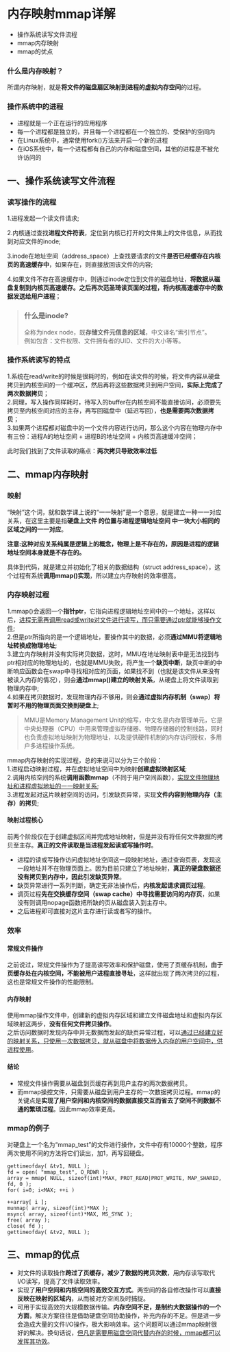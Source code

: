 # 内存映射mmap详解
- 操作系统读写文件流程
- mmap内存映射
- mmap的优点
### 什么是内存映射？
所谓内存映射，就是**将文件的磁盘扇区映射到进程的虚拟内存空间**的过程。

### 操作系统中的进程 
- 进程就是一个正在运行的应用程序
- 每一个进程都是独立的，并且每一个进程都在一个独立的、受保护的空间内
- 在Linux系统中，通常使用fork()方法来开启一个新的进程
- 在iOS系统中，每一个进程都有自己的内存和磁盘空间，其他的进程是不被允许访问的

## 一、操作系统读写文件流程

### 读写操作的流程

1.进程发起一个读文件请求;  

2.内核通过查找**进程文件符表**，定位到内核已打开的文件集上的文件信息，从而找到对应文件的inode;  

3.inode在地址空间（address_space）上查找要请求的文件**是否已经缓存在内核页的高速缓存中**，如果存在，则直接放回该文件的内容;  

4.如果文件不存在高速缓存中，则通过inode定位到文件的磁盘地址，**将数据从磁盘复制到内核页高速缓存。之后再次范圣琦读页面的过程，将内核高速缓存中的数据发送给用户进程**；

> ### 什么是inode?
>
>全称为index node，既**存储文件元信息的区域**，中文译名“索引节点”。  
>例如包含：文件权限、文件拥有者的UID、文件的大小等等。

### 操作系统读写的特点
1.系统在read/write的时候是很耗时的，例如在读文件的时候，将文件内容从硬盘拷贝到内核空间的一个缓冲区，然后再将这些数据拷贝到用户空间，**实际上完成了两次数据拷贝**；  
2.同理，写入操作同样耗时，待写入的buffer在内核空间不能直接访问，必须要先拷贝至内核空间对应的主存，再写回磁盘中（延迟写回），**也是需要两次数据拷贝**；  
3.如果两个进程都对磁盘中的一个文件内容进行访问，那么这个内容在物理内存中有三份：进程A的地址空间 + 进程B的地址空间 + 内核页高速缓冲空间；

此时我们找到了文件读取的痛点：**两次拷贝导致效率过低**

## 二、mmap内存映射
### 映射
“映射”这个词，就和数学课上说的“一一映射”是一个意思，就是建立一种一一对应关系，在这里主要是指**硬盘上文件 的位置与进程逻辑地址空间 中一块大小相同的区域之间的一一对应**。

**注意:这种对应关系纯属是逻辑上的概念，物理上是不存在的，原因是进程的逻辑地址空间本身就是不存在的。**

具体到代码，就是建立并初始化了相关的数据结构（struct address_space），这个过程有系统**调用mmap()实现**，所以建立内存映射的效率很高。

### 内存映射过程

1.mmap()会返回一个**指针ptr**，它指向进程逻辑地址空间中的一个地址，这样以后，<u>进程无需再调用read或write对文件进行读写，而只需要通过ptr就能够操作文件</u>;   
2.但是ptr所指向的是一个逻辑地址，要操作其中的数据，必须**通过MMU将逻辑地址转换成物理地址**;  
3.建立内存映射并没有实际拷贝数据，这时，MMU在地址映射表中是无法找到与ptr相对应的物理地址的，也就是MMU失败，将产生一个**缺页中断**，缺页中断的中断响应函数会在swap中寻找相对应的页面，如果找不到（也就是该文件从来没有被读入内存的情况），则会**通过mmap()建立的映射关系**，从硬盘上将文件读取到物理内存中;  
4.如果在拷贝数据时，发现物理内存不够用，则会**通过虚拟内存机制（swap）将暂时不用的物理页面交换到硬盘上**;
>MMU是Memory Management Unit的缩写，中文名是内存管理单元，它是中央处理器（CPU）中用来管理虚拟存储器、物理存储器的控制线路，同时也负责虚拟地址映射为物理地址，以及提供硬件机制的内存访问授权，多用户多进程操作系统。

mmap内存映射的实现过程，总的来说可以分为三个阶段：  
1.进程启动映射过程，并在虚拟地址空间中为映射**创建虚拟映射区域**;  
2.调用内核空间的系统**调用函数mmap**（不同于用户空间函数），<u>实现文件物理地址和进程虚拟地址的一一映射关系</u>;  
3.进程发起对这片映射空间的访问，引发缺页异常，实现**文件内容到物理内存（主存）的拷贝**; 
#### 映射过程核心
前两个阶段仅在于创建虚拟区间并完成地址映射，但是并没有将任何文件数据的拷贝至主存。**真正的文件读取是当进程发起读或写操作时**。  
- 进程的读或写操作访问虚拟地址空间这一段映射地址，通过查询页表，发现这一段地址并不在物理页面上。因为目前只建立了地址映射，**真正的硬盘数据还没有拷贝到内存中，因此引发缺页异常**。
- 缺页异常进行一系列判断，确定无非法操作后，**内核发起请求调页过程**。
- 调页过程**先在交换缓存空间（swap cache）中寻找需要访问的内存页**，如果没有则调用nopage函数把所缺的页从磁盘装入到主存中。
- 之后进程即可直接对这片主存进行读或者写的操作。

### 效率
#### 常规文件操作
之前说过，常规文件操作为了提高读写效率和保护磁盘，使用了页缓存机制，**由于页缓存处在内核空间，不能被用户进程直接寻址**，这样就出现了两次拷贝的过程，这也是常规文件操作的性能限制。  
#### 内存映射
使用mmap操作文件中，创建新的虚拟内存区域和建立文件磁盘地址和虚拟内存区域映射这两步，**没有任何文件拷贝操作**。  
之后访问数据时发现内存中并无数据而发起的缺页异常过程，可以<u>通过已经建立好的映射关系，只使用一次数据拷贝，就从磁盘中将数据传入内存的用户空间中，供进程使用</u>。
#### 结论
- 常规文件操作需要从磁盘到页缓存再到用户主存的两次数据拷贝。  
- 而mmap操控文件，只需要从磁盘到用户主存的一次数据拷贝过程。mmap的关键点是**实现了用户空间和内核空间的数据直接交互而省去了空间不同数据不通的繁琐过程**。因此mmap效率更高。

### mmap的例子
对硬盘上一个名为“mmap_test”的文件进行操作，文件中存有10000个整数，程序两次使用不同的方法将它们读出，加1，再写回硬盘。
```
gettimeofday( &tv1, NULL );
fd = open( "mmap_test", O_RDWR );
array = mmap( NULL, sizeof(int)*MAX, PROT_READ|PROT_WRITE, MAP_SHARED, fd, 0 );
for( i=0; i<MAX; ++i )
 
++array[ i ];
munmap( array, sizeof(int)*MAX );
msync( array, sizeof(int)*MAX, MS_SYNC );
free( array );
close( fd );
gettimeofday( &tv2, NULL );
```

## 三、mmap的优点
- 对文件的读取操作**跨过了页缓存，减少了数据的拷贝次数**，用内存读写取代I/O读写，提高了文件读取效率。
- 实现了**用户空间和内核空间的高效交互方式**。两空间的各自修改操作可以**直接反映在映射的区域内**，从而被对方空间及时捕捉。
- 可用于实现高效的大规模数据传输。**内存空间不足，是制约大数据操作的一个方面**，解决方案往往是借助硬盘空间协助操作，补充内存的不足。但是进一步会造成大量的文件I/O操作，极大影响效率。这个问题可以通过mmap映射很好的解决。换句话说，<u>但凡是需要用磁盘空间代替内存的时候，mmap都可以发挥其功效</u>。
